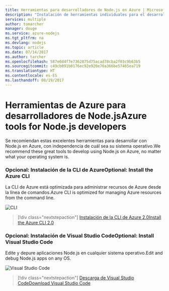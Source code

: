 ```yaml
---
title: Herramientas para desarrolladores de Node.js en Azure | Microsoft Docs
description: "Instalación de herramientas individuales para el desarrollo de Node.js en Azure"
services: multiple
author: tomarcher
manager: douge
ms.service: azure-nodejs
ms.tgt_pltfrm: na
ms.devlang: nodejs
ms.topic: article
ms.date: 07/14/2017
ms.author: tarcher
ms.openlocfilehash: 587e0d4f7e7362875d75acad78cba2f03c9b63b5
ms.sourcegitcommit: c49cb091b0176ec92e920e70a366be57465ea719
ms.translationtype: HT
ms.contentlocale: es-ES
ms.lasthandoff: 08/19/2017
---
```

# <a name="azure-tools-for-nodejs-developers"></a><span data-ttu-id="c2630-103">Herramientas de Azure para desarrolladores de Node.js</span><span class="sxs-lookup"><span data-stu-id="c2630-103">Azure tools for Node.js developers</span></span>
<span data-ttu-id="c2630-104">Se recomiendan estas excelentes herramientas para desarrollar con Node.js en Azure, con independencia de cuál sea su sistema operativo.</span><span class="sxs-lookup"><span data-stu-id="c2630-104">We recommend these great tools to develop using Node.js on Azure, no matter what your operating system is.</span></span>

### <a name="optional-install-the-azure-cli"></a><span data-ttu-id="c2630-105">Opcional: Instalación de la CLI de Azure</span><span class="sxs-lookup"><span data-stu-id="c2630-105">Optional: Install the Azure CLI</span></span>
<span data-ttu-id="c2630-106">La CLI de Azure está optimizada para administrar recursos de Azure desde la línea de comandos.</span><span class="sxs-lookup"><span data-stu-id="c2630-106">Azure CLI is optimized for managing Azure resources from the command line.</span></span>

![CLI](media/node-azure-tools/cli.png)
 
> [!div class="nextstepaction"]
> [<span data-ttu-id="c2630-108">Instalación de la CLI de Azure 2.0</span><span class="sxs-lookup"><span data-stu-id="c2630-108">Install the Azure CLI 2.0</span></span>](https://docs.microsoft.com/cli/azure/install-az-cli2)

### <a name="optional-install-visual-studio-code"></a><span data-ttu-id="c2630-109">Opcional: Instalación de Visual Studio Code</span><span class="sxs-lookup"><span data-stu-id="c2630-109">Optional: Install Visual Studio Code</span></span>
<span data-ttu-id="c2630-110">Edite y depure aplicaciones Node.js en cualquier sistema operativo.</span><span class="sxs-lookup"><span data-stu-id="c2630-110">Edit and debug Node.js apps on any OS.</span></span>

![Visual Studio Code](media/node-azure-tools/vs-code.png)

> [!div class="nextstepaction"]
> [<span data-ttu-id="c2630-112">Descarga de Visual Studio Code</span><span class="sxs-lookup"><span data-stu-id="c2630-112">Download Visual Studio Code</span></span>](https://code.visualstudio.com)
